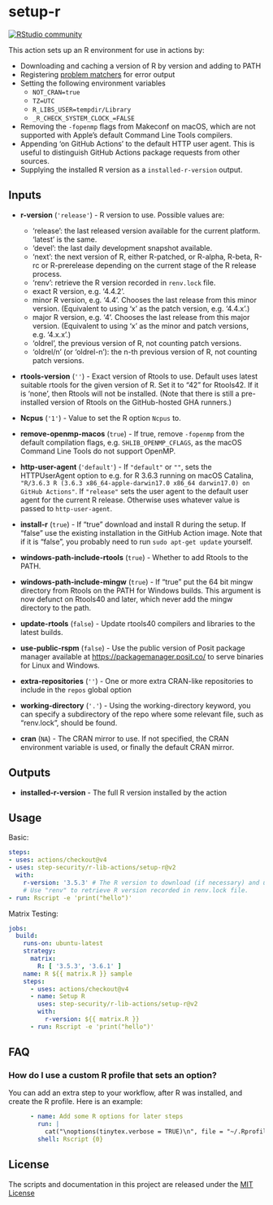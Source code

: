 
<!-- README.md is generated from README.Rmd. Please edit that file -->

# setup-r

[![RStudio
community](https://img.shields.io/badge/community-github--actions-blue?style=social&logo=rstudio&logoColor=75AADB)](https://community.rstudio.com/new-topic?category=Package%20development&tags=github-actions)

This action sets up an R environment for use in actions by:

- Downloading and caching a version of R by version and adding to PATH
- Registering [problem
  matchers](https://github.com/step-security/r-lib-actions/tree/main/setup-r/.github)
  for error output
- Setting the following environment variables
  - `NOT_CRAN=true`
  - `TZ=UTC`
  - `R_LIBS_USER=tempdir/Library`
  - `_R_CHECK_SYSTEM_CLOCK_=FALSE`
- Removing the `-fopenmp` flags from Makeconf on macOS, which are not
  supported with Apple’s default Command Line Tools compilers.
- Appending ‘on GitHub Actions’ to the default HTTP user agent. This is
  useful to distinguish GitHub Actions package requests from other
  sources.
- Supplying the installed R version as a `installed-r-version` output.

## Inputs

- **r-version** (`'release'`) - R version to use. Possible values are:

  - ‘release’: the last released version available for the current
    platform. ‘latest’ is the same.
  - ‘devel’: the last daily development snapshot available.
  - ‘next’: the next version of R, either R-patched, or R-alpha, R-beta,
    R-rc or R-prerelease depending on the current stage of the R release
    process.
  - ‘renv’: retrieve the R version recorded in `renv.lock` file.
  - exact R version, e.g. ‘4.4.2’.
  - minor R version, e.g. ‘4.4’. Chooses the last release from this
    minor version. (Equivalent to using ‘x’ as the patch version,
    e.g. ‘4.4.x’.)
  - major R version, e.g. ‘4’. Chooses the last release from this major
    version. (Equivalent to using ‘x’ as the minor and patch versions,
    e.g. ‘4.x.x’.)
  - ‘oldrel’, the previous version of R, not counting patch versions.
  - ‘oldrel/n’ (or ‘oldrel-n’): the n-th previous version of R, not
    counting patch versions.

- **rtools-version** (`''`) - Exact version of Rtools to use. Default
  uses latest suitable rtools for the given version of R. Set it to “42”
  for Rtools42. If it is ‘none’, then Rtools will not be installed.
  (Note that there is still a pre-installed version of Rtools on the
  GitHub-hosted GHA runners.)

- **Ncpus** (`'1'`) - Value to set the R option `Ncpus` to.

- **remove-openmp-macos** (`true`) - If true, remove `-fopenmp` from the
  default compilation flags, e.g. `SHLIB_OPENMP_CFLAGS`, as the macOS
  Command Line Tools do not support OpenMP.

- **http-user-agent** (`'default'`) - If `"default"` or `""`, sets the
  HTTPUserAgent option to e.g. for R 3.6.3 running on macOS Catalina,
  `"R/3.6.3 R (3.6.3 x86_64-apple-darwin17.0 x86_64 darwin17.0) on GitHub Actions"`.
  If `"release"` sets the user agent to the default user agent for the
  current R release. Otherwise uses whatever value is passed to
  `http-user-agent`.

- **install-r** (`true`) - If “true” download and install R during the
  setup. If “false” use the existing installation in the GitHub Action
  image. Note that if it is “false”, you probably need to run
  `sudo apt-get update` yourself.

- **windows-path-include-rtools** (`true`) - Whether to add Rtools to
  the PATH.

- **windows-path-include-mingw** (`true`) - If “true” put the 64 bit
  mingw directory from Rtools on the PATH for Windows builds. This
  argument is now defunct on Rtools40 and later, which never add the
  mingw directory to the path.

- **update-rtools** (`false`) - Update rtools40 compilers and libraries
  to the latest builds.

- **use-public-rspm** (`false`) - Use the public version of Posit
  package manager available at <https://packagemanager.posit.co/> to
  serve binaries for Linux and Windows.

- **extra-repositories** (`''`) - One or more extra CRAN-like
  repositories to include in the `repos` global option

- **working-directory** (`'.'`) - Using the working-directory keyword,
  you can specify a subdirectory of the repo where some relevant file,
  such as “renv.lock”, should be found.

- **cran** (`NA`) - The CRAN mirror to use. If not specified, the CRAN
  environment variable is used, or finally the default CRAN mirror.

## Outputs

- **installed-r-version** - The full R version installed by the action

## Usage

Basic:

``` yaml
steps:
- uses: actions/checkout@v4
- uses: step-security/r-lib-actions/setup-r@v2
  with:
    r-version: '3.5.3' # The R version to download (if necessary) and use.
    # Use "renv" to retrieve R version recorded in renv.lock file.
- run: Rscript -e 'print("hello")'
```

Matrix Testing:

``` yaml
jobs:
  build:
    runs-on: ubuntu-latest
    strategy:
      matrix:
        R: [ '3.5.3', '3.6.1' ]
    name: R ${{ matrix.R }} sample
    steps:
      - uses: actions/checkout@v4
      - name: Setup R
        uses: step-security/r-lib-actions/setup-r@v2
        with:
          r-version: ${{ matrix.R }}
      - run: Rscript -e 'print("hello")'
```

## FAQ

### How do I use a custom R profile that sets an option?

You can add an extra step to your workflow, after R was installed, and
create the R profile. Here is an example:

``` yaml
      - name: Add some R options for later steps
        run: |
          cat("\noptions(tinytex.verbose = TRUE)\n", file = "~/.Rprofile", append = TRUE)
        shell: Rscript {0}
```

## License

The scripts and documentation in this project are released under the
[MIT License](LICENSE)

